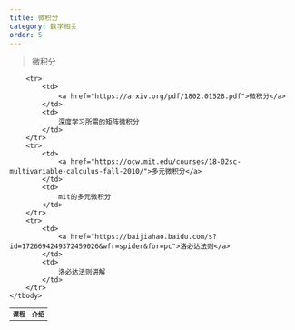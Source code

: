 ```yaml
---
title: 微积分
category: 数学相关
order: 5
---
```


> 微积分
<table width="1033" style="font-size: 0.8em;">
	<tbody>
		<tr>
			<td>
				<strong width="200">
					课程
				</strong>
			</td>
			<td>
				<strong>
					介绍
				</strong>
			</td>
		</tr>
		
		<tr>
			<td>
				<a href="https://arxiv.org/pdf/1802.01528.pdf">微积分</a>
			</td>
			<td>
				深度学习所需的矩阵微积分
			</td>
		</tr>
		<tr>
			<td>
				<a href="https://ocw.mit.edu/courses/18-02sc-multivariable-calculus-fall-2010/">多元微积分</a>
			</td>
			<td>
				mit的多元微积分
			</td>
		</tr>
		<tr>
			<td>
				<a href="https://baijiahao.baidu.com/s?id=1726694249372459026&wfr=spider&for=pc">洛必达法则</a>
			</td>
			<td>
				洛必达法则讲解
			</td>
		</tr>
	</tbody>
</table>



